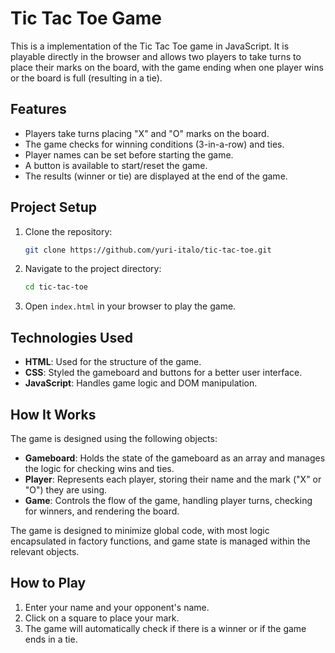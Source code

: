 # Tic Tac Toe Game

This is a implementation of the Tic Tac Toe game in JavaScript. It is playable directly in the browser and allows two players to take turns to place their marks on the board, with the game ending when one player wins or the board is full (resulting in a tie).

## Features

- Players take turns placing "X" and "O" marks on the board.
- The game checks for winning conditions (3-in-a-row) and ties.
- Player names can be set before starting the game.
- A button is available to start/reset the game.
- The results (winner or tie) are displayed at the end of the game.

## Project Setup

1. Clone the repository:
   
   ```bash
   git clone https://github.com/yuri-italo/tic-tac-toe.git
   ```

2. Navigate to the project directory:
   
   ```bash
   cd tic-tac-toe
   ```

3. Open `index.html` in your browser to play the game.

## Technologies Used

- **HTML**: Used for the structure of the game.
- **CSS**: Styled the gameboard and buttons for a better user interface.
- **JavaScript**: Handles game logic and DOM manipulation.

## How It Works

The game is designed using the following objects:

- **Gameboard**: Holds the state of the gameboard as an array and manages the logic for checking wins and ties.
- **Player**: Represents each player, storing their name and the mark ("X" or "O") they are using.
- **Game**: Controls the flow of the game, handling player turns, checking for winners, and rendering the board.

The game is designed to minimize global code, with most logic encapsulated in factory functions, and game state is managed within the relevant objects.

## How to Play

1. Enter your name and your opponent's name.
2. Click on a square to place your mark.
3. The game will automatically check if there is a winner or if the game ends in a tie.
